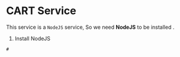# CART Service

This service is a `NodeJS` service, So we need **NodeJS** to be installed .

1. Install NodeJS

```
# 
```